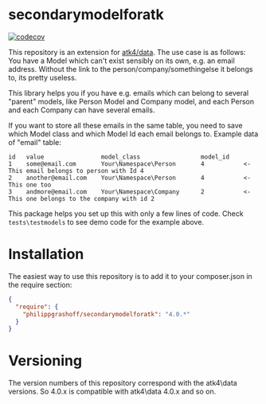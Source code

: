 # secondarymodelforatk
[![codecov](https://codecov.io/gh/PhilippGrashoff/secondarymodelforatk/branch/master/graph/badge.svg)](https://codecov.io/gh/PhilippGrashoff/secondarymodelforatk)


This repository is an extension for [atk4/data](https://github.com/atk4/data). The use case is as follows: You have a Model which can't exist sensibly on its own, e.g. an email address. Without the link to the person/company/somethingelse it belongs to, its pretty useless.

This library helps you if you have e.g. emails which can belong to several "parent" models, like Person Model and Company model, and each Person and each Company can have several emails.

If you want to store all these emails in the same table, you need to save which Model class and which Model Id each email belongs to.
Example data of "email" table:

```
id   value                model_class                 model_id
1    some@email.com       Your\Namespace\Person       4           <- This email belongs to person with Id 4
2    another@email.com    Your\Namespace\Person       4           <- This one too
3    andmore@email.com    Your\Namespace\Company      2           <- This one belongs to the company with id 2
```

This package helps you set up this with only a few lines of code. Check `tests\testmodels` to see demo code for the example above.


# Installation
The easiest way to use this repository is to add it to your composer.json in the require section:
```json
{
  "require": {
    "philippgrashoff/secondarymodelforatk": "4.0.*"
  }
}
```
# Versioning
The version numbers of this repository correspond with the atk4\data versions. So 4.0.x is compatible with atk4\data 4.0.x and so on.
